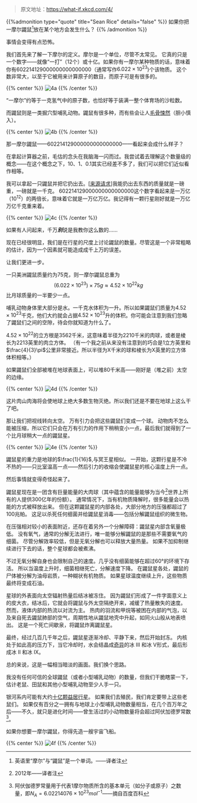 
> 原文地址：https://what-if.xkcd.com/4/

{{%admonition type="quote" title="Sean Rice" details="false" %}}
如果你把一摩尔鼹鼠[^1]放在某个地方会发生什么？
{{% /admonition %}}

事情会变得有点恐怖。

我们首先来了解一下摩尔的定义。摩尔是一个单位，尽管不太常见。
它真的只是一个数字——就像“一打”（12个）或十亿。如果你有一摩尔某种物质的话，意味着你有602214129000000000000000（通常写作$6.022\times 10^{23}$)个该物质。
这个数非常大，以至于它被用来计算原子的数目，而原子可是有很多的。

{{% center %}}
![4a](https://pic.imgdb.cn/item/62ea083516f2c2beb1f16b8b.png "拿不下了啊")
{{% /center %}}

“一摩尔”约等于一克氢气中的原子数，也恰好等于装满一整个体育场的沙粒数。

而鼹鼠则是一类掘穴型哺乳动物。鼹鼠有很多种，而有些会让人[毛骨悚然](http://img.mp.itc.cn/upload/20170507/053e8158fbab457490d8e4e891c7a983_th.jpeg)（胆小慎入）。

{{% center %}}
![4b](https://pic.imgdb.cn/item/62ea083516f2c2beb1f16b96.png "很吓人的哦")
{{% /center %}}

那一摩尔鼹鼠——602214129000000000000000——看起来会成什么样子？

在拿起计算器之前，毛估的念头在我脑海一闪而过。我尝试着去理解这个数量级的概念——在这个概念之下，10、1、0.1其实已经差不多了，我们可以把它们近似看作相等。

我可以拿起一只鼹鼠并把它扔出去。[[来源请求]()]我能扔出去东西的质量就是一磅重，一磅就是一千克。
602214129000000000000000这个数字看起来是一万亿（$10^{12}$）的两倍长，意味着它就是一万亿万亿。我记得有一颗行星刚好就是一万亿万亿千克重来着。

{{% center %}}
![4c](https://pic.imgdb.cn/item/62ea083516f2c2beb1f16ba4.png "一万亿加(？)一万亿等于一摩尔！")
{{% /center %}}

如果有人问起来，千万***别***说是我教你这么数的……

现在已经很明显，我们是在行星的尺度上讨论鼹鼠的数量。尽管这是一个非常粗略的估计，因为一个因素就可能造成成千上万的误差。

让我们更进一步。

一只美洲鼹鼠质量约为75克，则一摩尔鼹鼠总重为
$$
(6.022 \times 10^{23}) \times 75g \approx 4.52 \times 10^{22}kg
$$
比月球质量的一半要少一点。

哺乳动物身体里大部分是水。一千克水体积为一升。所以如果鼹鼠们质量为$4.52 \times 10^{23}$千克，他们大约就会占据$4.52 \times 10^{23}$升的体积。你可能会注意到我们忽略了鼹鼠们之间的空隙，待会你就知道为什么了。

$4.52 \times 10^{22}$的立方根是3562千米，这意味着半径为2210千米的肉球，或者是棱长为2213英里的肉立方体。
（有一个我之前从来没有注意到的巧合是1立方英里和$\frac{4}{3}\pi$公里非常接近。所以半径为X千米的球和棱长为X英里的立方体体积相等。）

如果鼹鼠们全部被堆在地球表面上，可以堆80千米高——刚好是（堆之前）太空的边缘。

{{% center %}}
![4d](https://pic.imgdb.cn/item/62ea083516f2c2beb1f16baa.png "肉山")
{{% /center %}}

这片肉山肉海将会使地球上绝大多数生物灭绝。所以我们还是不要在地球上这么干了吧。

那让我们把视线转向太空。
万有引力会把这些鼹鼠们变成一个球。
动物肉不怎么能被压缩，所以它们只会在万有引力的作用下稍稍变小一点，最后我们就得到了一个比月球稍大一点的鼹鼠星。

{{% center %}}
![4e](https://pic.imgdb.cn/item/62ea083516f2c2beb1f16bb4.png "鼹鼠星")
{{% /center %}}

鼹鼠星的重力是地球的$\frac{1}{16}$,与冥王星相似。
一开始，这颗行星是不冷不热的——只比室温高一点——然后引力的收缩会使鼹鼠星的核心温度上升一点。

然后事情就变得奇怪起来了。

鼹鼠星现在是一团含有巨量能量的大肉球（其中蕴含的能量能够为当今[^2]世界上所有的人提供300亿年的份额）。
通常情况下，当有机物质降解时，很多能量会以热能的方式被释放出来。
但在这颗鼹鼠星的内部各处，大部分地方的压强都超过了100兆帕。
这足以杀死任何细菌并给鼹鼠星消毒——包括分解鼹鼠组织的微生物。

在压强相对较小的表面附近，还存在着另外一个分解障碍：鼹鼠星内部含氧量极低。
没有氧气，通常的分解无法进行，唯一能够分解鼹鼠的是那些不需要氧气的细菌。
尽管分解效率较低，但是无氧分解也可以释放大量热量。
如果不加抑制继续进行下去的话，整个星球都会被煮沸。

不过无氧分解自身也会限制自己的速度。几乎没有细菌能够在超过60°的环境下存活。
所以当温度上升时，细菌相继死亡，分解速度下降。
在鼹鼠星各处，鼹鼠的尸体被分解为油母岩质，一种糊状有机物质。
如果星球温度继续上升，这些物质最终将变成石油。

星球的外表面向太空辐射热量后结冰被冻住。
因为鼹鼠们形成了一件字面意义上的皮大衣，结冰后，它就会将鼹鼠与外太空隔绝开来，减缓了热量散失的速度。
然而，液体内部的热流以对流为主。
热肉的羽流和甲烷等被困在内部的气泡，以及来自死去鼹鼠肺部的空气，周期性地从鼹鼠地壳中升起，如同火山般从地表喷出。
这是一个死亡间歇泉，将鼹鼠炸离鼹鼠星。

最终，经过几百几千年之后，鼹鼠星逐渐冷却、平静下来，然后开始封冻。
内核处于如此高的压力下，当它冷却时，水会结晶成[奇异](http://en.wikipedia.org/wiki/Ice#Phases)的冰 III 和冰 V形式，最后形成冰 II 和冰 IX。

总的来说，这是一幅相当暗淡的画面。我们换个思路。

我没有任何可信的全球鼹鼠（或者小型哺乳动物）的数量，但我们干脆瞎蒙一下，估计老鼠、田鼠和其他小型哺乳动物至少人手一只。

银河系内可能有大约[十亿颗益居行星](http://blogs.discovermagazine.com/badastronomy/2010/10/29/how-many-habitable-planets-are-there-in-the-galaxy/)。
如果我们去殖民，我们肯定要带上这些老鼠们。
如果仅有百分之一拥有与地球上小型哺乳动物数量相当，在几个百万年之后——不久，就只是进化时间——曾生活过的小动物数量将会超过阿伏加德罗常数[^3]。

如果你想要一摩尔鼹鼠，你得先造一艘宇宙飞船。

{{% center %}}
![4f](https://pic.imgdb.cn/item/62ea086d16f2c2beb1f1aa14.png)
{{% /center %}}

[^1]: 英语里“摩尔”与“鼹鼠”是一个单词。——译者注
[^2]: 2012年——译者注
[^3]: 阿伏伽德罗常量用于代表1摩尔物质所含的基本单元（如分子或原子）之数量，即$N_{A}=6.02214076 \times 10^{23}mol^{-1}$——摘自百度百科
